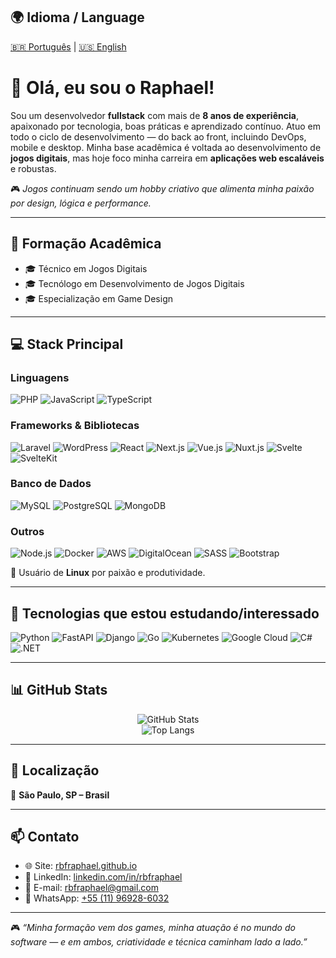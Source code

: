 ## 🌍 Idioma / Language  
[🇧🇷 Português](README.pt.md) | [🇺🇸 English](README.md)

# 👋 Olá, eu sou o Raphael!

Sou um desenvolvedor **fullstack** com mais de **8 anos de experiência**, apaixonado por tecnologia, boas práticas e aprendizado contínuo. Atuo em todo o ciclo de desenvolvimento — do back ao front, incluindo DevOps, mobile e desktop. Minha base acadêmica é voltada ao desenvolvimento de **jogos digitais**, mas hoje foco minha carreira em **aplicações web escaláveis** e robustas.

🎮 *Jogos continuam sendo um hobby criativo que alimenta minha paixão por design, lógica e performance.*

---

## 🧠 Formação Acadêmica

- 🎓 Técnico em Jogos Digitais  
- 🎓 Tecnólogo em Desenvolvimento de Jogos Digitais  
- 🎓 Especialização em Game Design  

---

## 💻 Stack Principal

### Linguagens  
![PHP](https://img.shields.io/badge/-PHP-777BB4?style=flat&logo=php&logoColor=white) ![JavaScript](https://img.shields.io/badge/-JavaScript-F7DF1E?style=flat&logo=javascript&logoColor=black) ![TypeScript](https://img.shields.io/badge/-TypeScript-3178C6?style=flat&logo=typescript&logoColor=white)

### Frameworks & Bibliotecas  
![Laravel](https://img.shields.io/badge/-Laravel-FF2D20?style=flat&logo=laravel&logoColor=white) ![WordPress](https://img.shields.io/badge/-WordPress-21759B?style=flat&logo=wordpress&logoColor=white) ![React](https://img.shields.io/badge/-React-61DAFB?style=flat&logo=react&logoColor=black) ![Next.js](https://img.shields.io/badge/-Next.js-000000?style=flat&logo=next.js&logoColor=white) ![Vue.js](https://img.shields.io/badge/-Vue.js-4FC08D?style=flat&logo=vue.js&logoColor=white) ![Nuxt.js](https://img.shields.io/badge/-Nuxt.js-00C58E?style=flat&logo=nuxt.js&logoColor=white) ![Svelte](https://img.shields.io/badge/-Svelte-FF3E00?style=flat&logo=svelte&logoColor=white) ![SvelteKit](https://img.shields.io/badge/-SvelteKit-FF3E00?style=flat&logo=svelte&logoColor=white)

### Banco de Dados  
![MySQL](https://img.shields.io/badge/-MySQL-4479A1?style=flat&logo=mysql&logoColor=white) ![PostgreSQL](https://img.shields.io/badge/-PostgreSQL-4169E1?style=flat&logo=postgresql&logoColor=white) ![MongoDB](https://img.shields.io/badge/-MongoDB-47A248?style=flat&logo=mongodb&logoColor=white)

### Outros  
![Node.js](https://img.shields.io/badge/-Node.js-339933?style=flat&logo=node.js&logoColor=white) ![Docker](https://img.shields.io/badge/-Docker-2496ED?style=flat&logo=docker&logoColor=white) ![AWS](https://img.shields.io/badge/-AWS-232F3E?style=flat&logo=amazon-aws&logoColor=white) ![DigitalOcean](https://img.shields.io/badge/-DigitalOcean-0080FF?style=flat&logo=digitalocean&logoColor=white) ![SASS](https://img.shields.io/badge/-SASS-CC6699?style=flat&logo=sass&logoColor=white) ![Bootstrap](https://img.shields.io/badge/-Bootstrap-7952B3?style=flat&logo=bootstrap&logoColor=white)

🐧 Usuário de **Linux** por paixão e produtividade.

---

## 🚀 Tecnologias que estou estudando/interessado

![Python](https://img.shields.io/badge/-Python-3776AB?style=flat&logo=python&logoColor=white) ![FastAPI](https://img.shields.io/badge/-FastAPI-009688?style=flat&logo=fastapi&logoColor=white) ![Django](https://img.shields.io/badge/-Django-092E20?style=flat&logo=django&logoColor=white) ![Go](https://img.shields.io/badge/-Golang-00ADD8?style=flat&logo=go&logoColor=white) ![Kubernetes](https://img.shields.io/badge/-Kubernetes-326CE5?style=flat&logo=kubernetes&logoColor=white) ![Google Cloud](https://img.shields.io/badge/-Google%20Cloud-4285F4?style=flat&logo=googlecloud&logoColor=white) ![C#](https://img.shields.io/badge/-C%23-239120?style=flat&logo=c-sharp&logoColor=white) ![.NET](https://img.shields.io/badge/-.NET-512BD4?style=flat&logo=dotnet&logoColor=white)

---

## 📊 GitHub Stats

<div align="center">
  <img src="https://github-readme-stats.vercel.app/api?username=rbfraphael&show_icons=true&theme=tokyonight" alt="GitHub Stats" />
  <br/>
  <img src="https://github-readme-stats.vercel.app/api/top-langs/?username=rbfraphael&layout=compact&theme=tokyonight" alt="Top Langs" />
</div>

---

## 📍 Localização

📌 **São Paulo, SP – Brasil**

---

## 📫 Contato

- 🌐 Site: [rbfraphael.github.io](https://rbfraphael.github.io)  
- 💼 LinkedIn: [linkedin.com/in/rbfraphael](https://linkedin.com/in/rbfraphael)  
- 📧 E-mail: [rbfraphael@gmail.com](mailto:rbfraphael@gmail.com)  
- 💬 WhatsApp: [+55 (11) 96928-6032](https://wa.me/5511969286032)

---

🎮 _“Minha formação vem dos games, minha atuação é no mundo do software — e em ambos, criatividade e técnica caminham lado a lado.”_
